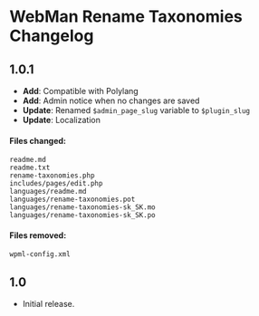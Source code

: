 # WebMan Rename Taxonomies Changelog

## 1.0.1

* **Add**: Compatible with Polylang
* **Add**: Admin notice when no changes are saved
* **Update**: Renamed `$admin_page_slug` variable to `$plugin_slug`
* **Update**: Localization

#### Files changed:

	readme.md
	readme.txt
	rename-taxonomies.php
	includes/pages/edit.php
	languages/readme.md
	languages/rename-taxonomies.pot
	languages/rename-taxonomies-sk_SK.mo
	languages/rename-taxonomies-sk_SK.po

#### Files removed:

	wpml-config.xml


## 1.0

* Initial release.